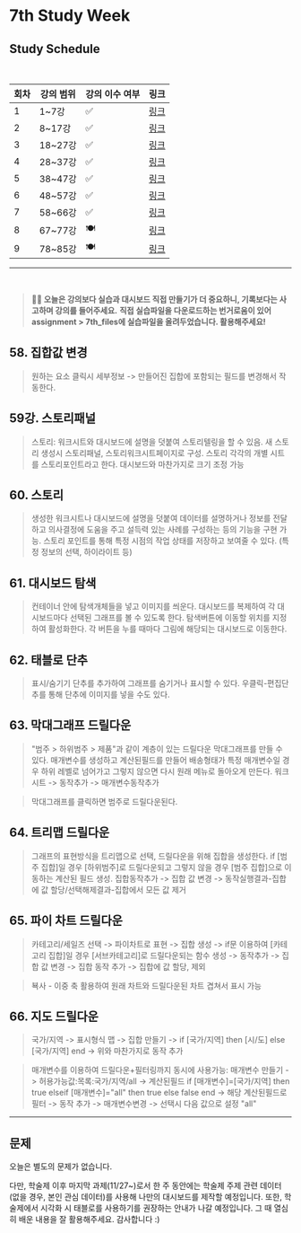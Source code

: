 # 7th Study Week

## Study Schedule
<br>

| 회차 | 강의 범위   | 강의 이수 여부 | 링크                                                                                                     |
|------|-------------|----------------|--------------------------------------------------------------------------------------------------------|
| 1    | 1~7강       | ✅              | [링크](https://www.youtube.com/watch?v=AXkaUrJs-Ko&list=PL87tgIIryGsa5vdz6MsaOEF8PK-YqK3fz&index=84)    |
| 2    | 8~17강      | ✅              | [링크](https://www.youtube.com/watch?v=AXkaUrJs-Ko&list=PL87tgIIryGsa5vdz6MsaOEF8PK-YqK3fz&index=75)    |
| 3    | 18~27강     | ✅              | [링크](https://www.youtube.com/watch?v=AXkaUrJs-Ko&list=PL87tgIIryGsa5vdz6MsaOEF8PK-YqK3fz&index=65)    |
| 4    | 28~37강     | ✅              | [링크](https://www.youtube.com/watch?v=e6J0Ljd6h44&list=PL87tgIIryGsa5vdz6MsaOEF8PK-YqK3fz&index=55)    |
| 5    | 38~47강     | ✅              | [링크](https://www.youtube.com/watch?v=AXkaUrJs-Ko&list=PL87tgIIryGsa5vdz6MsaOEF8PK-YqK3fz&index=45)    |
| 6    | 48~57강     | ✅              | [링크](https://www.youtube.com/watch?v=AXkaUrJs-Ko&list=PL87tgIIryGsa5vdz6MsaOEF8PK-YqK3fz&index=35)    |
| 7    | 58~66강     | ✅             | [링크](https://www.youtube.com/watch?v=AXkaUrJs-Ko&list=PL87tgIIryGsa5vdz6MsaOEF8PK-YqK3fz&index=25)    |
| 8    | 67~77강     | 🍽️             | [링크](https://www.youtube.com/watch?v=AXkaUrJs-Ko&list=PL87tgIIryGsa5vdz6MsaOEF8PK-YqK3fz&index=15)    |
| 9    | 78~85강     | 🍽️             | [링크](https://www.youtube.com/watch?v=AXkaUrJs-Ko&list=PL87tgIIryGsa5vdz6MsaOEF8PK-YqK3fz&index=5)     |
---

<br/>

> **🧞‍♀️ 오늘은 강의보다 실습과 대시보드 직접 만들기가 더 중요하니, 기록보다는 사고하며 강의를 들어주세요.**
> **직접 실습파일을 다운로드하는 번거로움이 있어 assignment > 7th_files에 실습파일을 올려두었습니다. 활용해주세요!**


## 58. 집합값 변경

<!-- 집합값 변경 강의에서 알게 된 점을 적어주세요 -->


> 원하는 요소 클릭시 세부정보 -> 만들어진 집합에 포함되는 필드를 변경해서 작동한다.

## 59강. 스토리패널

<!-- 스토리패널 강의에서 알게 된 점을 적어주세요 -->

> 스토리: 워크시트와 대시보드에 설명을 덧붙여 스토리텔링을 할 수 있음. 새 스토리 생성시 스토리패널, 스토리워크시트페이지로 구성. 스토리 각각의 개별 시트를 스토리포인트라고 한다. 대시보드와 마찬가지로 크기 조정 가능

## 60. 스토리

<!-- 알게 된 점을 적고, 아래 질문에 답해보세요 :) -->

> 생성한 워크시트나 대시보드에 설명을 덧붙여 데이터를 설명하거나 정보를 전달하고 의사결정에 도움을 주고 설득력 있는 사례를 구성하는 등의 기능을 구현 가능. 스토리 포인트를 통해 특정 시점의 작업 상태를 저장하고 보여줄 수 있다. (특정 정보의 선택, 하이라이트 등)

## 61. 대시보드 탐색

<!-- 대시보드 탐색 강의에서 알게 된 점을 적어주세요 -->

> 컨테이너 안에 탐색개체들을 넣고 이미지를 씌운다. 대시보드를 복제하여 각 대시보드마다 선택된 그래프를 볼 수 있도록 한다. 탐색버튼에 이동할 위치를 지정하여 활성화한다. 각 버튼을 누를 때마다 그림에 해당되는 대시보드로 이동한다.

## 62. 태블로 단추

<!-- 태블로 단추 강의에서 알게 된 점을 적어주세요 -->

> 표시/숨기기 단추를 추가하여 그래프를 숨기거나 표시할 수 있다. 우클릭-편집단추를 통해 단추에 이미지를 넣을 수도 있다.

## 63. 막대그래프 드릴다운

<!-- 막대그래프 드릴다운에 대해 알게 된 점을 적어주세요 -->

> "범주 > 하위범주 > 제품"과 같이 계층이 있는 드릴다운 막대그래프를 만들 수 있다. 매개변수를 생성하고 계산된필드를 만들어 배송형태가 특정 매개변수일 경우 하위 레벨로 넘어가고 그렇지 않으면 다시 원래 메뉴로 돌아오게 만든다. 워크시트 -> 동작추가 -> 매개변수동작추가

> 막대그래프를 클릭하면 범주로 드릴다운된다.

## 64. 트리맵 드릴다운

<!-- 트리맵 드릴다운에 대해 알게 된 점을 적어주세요 -->

> 그래프의 표현방식을 트리맵으로 선택, 드릴다운을 위해 집합을 생성한다. if [범주 집합]일 경우 [하위범주]로 드릴다운되고 그렇지 않을 경우 [범주 집합]으로 이동하는 계산된 필드 생성. 집합동작추가 -> 집합 값 변경 -> 동작실행결과-집합에 값 할당/선택해제결과-집합에서 모든 값 제거

## 65. 파이 차트 드릴다운

<!-- 파일 차트 드릴다운에 대해 알게 된 점을 적어주세요 -->

> 카테고리/세일즈 선택 -> 파이차트로 표현 -> 집합 생성 -> if문 이용하여 [카테고리 집합]일 경우 [서브카테고리]로 드릴다운되는 함수 생성 -> 동작추가 -> 집합 값 변경 -> 집합 동작 추가 -> 집합에 값 할당, 제외

> 뵥사 - 이중 축 활용하여 원래 차트와 드릴다운된 차트 겹쳐서 표시 가능

## 66. 지도 드릴다운

<!-- 지도 드릴다운에 대해 알게 된 점을 적어주세요 -->

> 국가/지역 -> 표시형식 맵 -> 집합 만들기 -> if [국가/지역] then [시/도] else [국가/지역] end -> 위와 마찬가지로 동작 추가

> 매개변수를 이용하여 드릴다운+필터링까지 동시에 사용가능: 매개변수 만들기 -> 허용가능값:목록:국가/지역/all -> 계산된필드 if [매개변수]=[국가/지역] then true elseif [매개변수]="all" then true else false end -> 해당 계산된필드로 필터 -> 동작 추가 -> 매개변수변경 -> 선택시 다음 값으로 설정 "all"

--- 

## 문제

오늘은 별도의 문제가 없습니다.

다만, 학술제 이후 마지막 과제(11/27~)로서 한 주 동안에는 학술제 주제 관련 데이터(없을 경우, 본인 관심 데이터)를 사용해 나만의 대시보드를 제작할 예정입니다. 또한, 학술제에서 시각화 시 태블로를 사용하기를 권장하는 안내가 나갈 예정입니다.
그 때 열심히 배운 내용을 잘 활용해주세요. 감사합니다 :)
